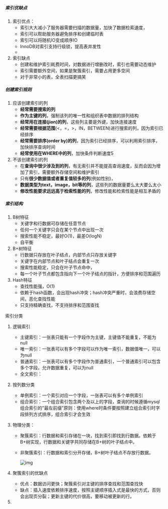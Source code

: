 ##### 索引优缺点

1. 索引优点：
   - 索引大大减小了服务器需要扫描的数据量，加快了数据检索速度，
   - 索引可以帮助服务器避免排序和创建临时表
   - 索引可以将随机IO变成顺序IO
   - InnoDB对索引支持行级锁，提高表并发性
   - 
2. 索引缺点
   - 创建和维护索引耗费时间，对数据进行增删改时，索引也需要动态维护
   - 索引需要额外空间，如果是聚簇索引，需要占用更多空间
   - 对于非常小的表，全表扫描更搞笑

##### 创建索引规则

1. 应该创建索引的列
   - **经常需要搜索的列**
   - **作为主键的列**，强制该列的唯一性和组织表中数据的排列结构
   - **经常用在连接(jion)的列**，这些列主要是外键，加快连接速度
   - **经常需要根据范围**(<，=，>，IN，BETWEEN)进行搜索的列，因为索引已经排序
   - **经常需要排序(order by)的列**，因为索引已经排序，可以利用索引排序，加快排序查询时间
   - **经常使用在WHERE中的列**，加快条件判断速度5
2. 不该创建索引的列
   - 在**查询中很少涉及到的列**，有无索引并不能提高查询速度，反而会因为增加了索引，需要额外存储空间和维护索引
   - 只有**很少数据值或者重复值较多的列**(例如性别)，
   - **数据类型为text，image，bit等的列**，这些列的数据量要么太大要么太小
   - **修改性能要求远远高于检索性能的列**，修改性能和检索性能是相互矛盾的

##### 索引结构

1. B树特征
   - 关键字和行数据可存储在任意节点
   - 任何一个关键字只会在某个节点中出现一次
   - 搜索性能不稳定，最好O(1)，最差O(logN)
   - 自平衡
2. B+树特征
   - 行数据只存放在叶子结点，内部节点只存放关键字
   - 关键字在内部节点和叶子结点会重复一次
   - 搜索性能稳定，只会在叶子节点命中，
   - 每一个叶子节点都包含指向下一个叶子结点的指针，方便排序和范围遍历
3. Hash特征
   - 查找性能强，O(1)
   - 依赖于hash函数，会出现hash冲突；hash冲突严重时，会浪费存储空间，恶化查找性能
   - 只支持精确查找，不支持排序和范围查找

索引分类

1. 逻辑索引

   - 主键索引：一张表只能有一个字段作为主键，主键值不能重复，不能为null
   - 唯一索引：一张表可以有多个字段可以作为唯一索引，数据值唯一，可以为null
   - 普通索引：一张表可以有多个字段作为普通索引，一个普通索引可以包含多个字段，允许数据重复，可以为null
   - 全文索引：

2. 按列数分类

   - 单例索引：一个索引对应一个字段，一张表可以有多个单例索引
   - 组合索引：一个组合索引包含两个及以上的字段，查询的时候遵循mysql组合索引的"最左前缀”原则：使用where时条件要按照建立组合索引时字段排列方式排序，组合索引才会生效

3. 物理分类：

   - 聚簇索引：行数据和索引存储在一块，找到索引即找到行数据。依赖于B+树实现，行数据和关键字共同存储在B+树的叶子结点中。

   - 非聚簇索引：行数据和索引分开存储，B+树叶子结点不存放行数据。

      ![img](https://img-blog.csdnimg.cn/20210201172450840.png?x-oss-process=image/watermark,type_ZmFuZ3poZW5naGVpdGk,shadow_10,text_aHR0cHM6Ly9ibG9nLmNzZG4ubmV0L3dhbmdmZWlqaXU=,size_16,color_FFFFFF,t_70) 

4. 聚簇索引的优缺点

   - 优点：数据访问更快；聚簇索引对主键的排序查找和范围查找快
   - 缺点：插入速度依赖排序速度，按照主键顺序插入式是最快的方式，否则会出现页分裂；更新主键的代价很高，要移动被更新的行。

5. 